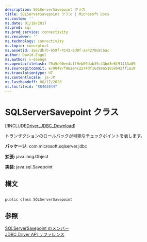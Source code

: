 ```yaml
---
description: SQLServerSavepoint クラス
title: SQLServerSavepoint クラス | Microsoft Docs
ms.custom: ''
ms.date: 01/19/2017
ms.prod: sql
ms.prod_service: connectivity
ms.reviewer: ''
ms.technology: connectivity
ms.topic: conceptual
ms.assetid: 1ae7db7b-959f-4142-8d9f-aa427869c6ac
author: David-Engel
ms.author: v-daenge
ms.openlocfilehash: 70a5e90ee4c1f9eb09dab39c43bd8e8f91433a89
ms.sourcegitcommit: e700497f962e4c2274df16d9e651059b42ff1a10
ms.translationtype: HT
ms.contentlocale: ja-JP
ms.lasthandoff: 08/17/2020
ms.locfileid: "88462644"
---
```

# <a name="sqlserversavepoint-class"></a>SQLServerSavepoint クラス
[!INCLUDE[Driver_JDBC_Download](../../../includes/driver_jdbc_download.md)]

  トランザクションのロールバックが可能なチェックポイントを表します。  
  
 **パッケージ:** com.microsoft.sqlserver.jdbc  
  
 **拡張:** java.lang.Object  
  
 **実装:** java.sql.Savepoint  
  
## <a name="syntax"></a>構文  
  
```  
  
public class SQLServerSavepoint  
```  
  
## <a name="see-also"></a>参照  
 [SQLServerSavepoint のメンバー](../../../connect/jdbc/reference/sqlserversavepoint-members.md)   
 [JDBC Driver API リファレンス](../../../connect/jdbc/reference/jdbc-driver-api-reference.md)  
  
  
